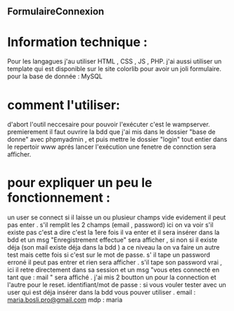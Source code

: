 ## FormulaireConnexion
# Information technique :
Pour les langagues j'au utiliser HTML , CSS , JS , PHP.
j'ai aussi utiliser un template qui est disponible sur le site colorlib pour avoir un joli formulaire.
pour la base de donnée : MySQL
# comment l'utiliser:
d'abort l'outil neccesaire pour pouvoir l'exécuter c'est le wampserver.
premierement il faut ouvrire la bdd que j'ai mis dans le dossier "base de donne" avec phpmyadmin , et puis mettre le dossier "login" tout entier dans le repertoir www aprés lancer l'exécution une fenetre de connction sera afficher.
# pour expliquer un peu le fonctionnement :
un user se connect si il laisse un ou plusieur champs vide evidement il peut pas enter .
s'il remplit les 2 champs (email , password) ici on va voir s'il existe pas c'est a dire c'est la 1ere fois il va enter et il sera insérer dans la bdd et un msg "Enregistrement effectue" sera afficher , si non si il existe déja (son mail existe déja dans la bdd ) a ce niveau la on va faire un autre test mais cette fois si c'est sur le mot de passe. s' il tape un password erroné il peut pas entrer et rien sera afficher . s'il tape son password vrai , ici il retre directement dans sa session et un msg "vous etes connecté en tant que : mail " sera affiché .
j'ai mis 2 boutton un pour la connection et l'autre pour le reset.
identifiant/mot de passe :
si vous vouler tester avec un user qui est déja insérer dans la bdd vous pouver utiliser .
  email : maria.bosli.pro@gmail.com
  mdp : maria

